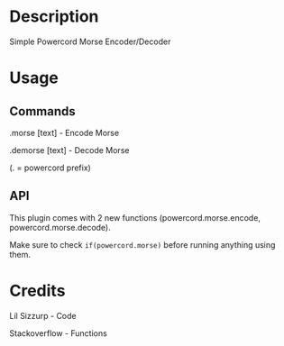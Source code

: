 # Description
Simple Powercord Morse Encoder/Decoder

# Usage
## Commands
.morse [text] - Encode Morse

.demorse [text] - Decode Morse

(. = powercord prefix)

## API
This plugin comes with 2 new functions (powercord.morse.encode, powercord.morse.decode).

Make sure to check `if(powercord.morse)` before running anything using them.

# Credits
Lil Sizzurp - Code

Stackoverflow - Functions
